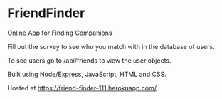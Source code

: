 # FriendFinder
Online App for Finding Companions

Fill out the survey to see who you match with in the database of users.

To see users go to /api/friends to view the user objects.

Built using Node/Express, JavaScript, HTML and CSS.

Hosted at https://friend-finder-111.herokuapp.com/
